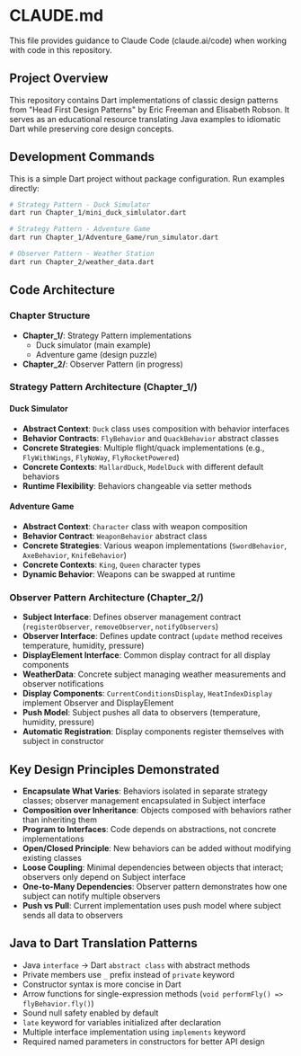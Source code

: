 # CLAUDE.md

This file provides guidance to Claude Code (claude.ai/code) when working with code in this repository.

## Project Overview

This repository contains Dart implementations of classic design patterns from "Head First Design Patterns" by Eric Freeman and Elisabeth Robson. It serves as an educational resource translating Java examples to idiomatic Dart while preserving core design concepts.

## Development Commands

This is a simple Dart project without package configuration. Run examples directly:

```bash
# Strategy Pattern - Duck Simulator
dart run Chapter_1/mini_duck_simlulator.dart

# Strategy Pattern - Adventure Game
dart run Chapter_1/Adventure_Game/run_simulator.dart

# Observer Pattern - Weather Station
dart run Chapter_2/weather_data.dart
```

## Code Architecture

### Chapter Structure
- **Chapter_1/**: Strategy Pattern implementations
  - Duck simulator (main example)
  - Adventure game (design puzzle)
- **Chapter_2/**: Observer Pattern (in progress)

### Strategy Pattern Architecture (Chapter_1/)

#### Duck Simulator
- **Abstract Context**: `Duck` class uses composition with behavior interfaces
- **Behavior Contracts**: `FlyBehavior` and `QuackBehavior` abstract classes
- **Concrete Strategies**: Multiple flight/quack implementations (e.g., `FlyWithWings`, `FlyNoWay`, `FlyRocketPowered`)
- **Concrete Contexts**: `MallardDuck`, `ModelDuck` with different default behaviors
- **Runtime Flexibility**: Behaviors changeable via setter methods

#### Adventure Game
- **Abstract Context**: `Character` class with weapon composition
- **Behavior Contract**: `WeaponBehavior` abstract class
- **Concrete Strategies**: Various weapon implementations (`SwordBehavior`, `AxeBehavior`, `KnifeBehavior`)
- **Concrete Contexts**: `King`, `Queen` character types
- **Dynamic Behavior**: Weapons can be swapped at runtime

### Observer Pattern Architecture (Chapter_2/)
- **Subject Interface**: Defines observer management contract (`registerObserver`, `removeObserver`, `notifyObservers`)
- **Observer Interface**: Defines update contract (`update` method receives temperature, humidity, pressure)
- **DisplayElement Interface**: Common display contract for all display components
- **WeatherData**: Concrete subject managing weather measurements and observer notifications
- **Display Components**: `CurrentConditionsDisplay`, `HeatIndexDisplay` implement Observer and DisplayElement
- **Push Model**: Subject pushes all data to observers (temperature, humidity, pressure)
- **Automatic Registration**: Display components register themselves with subject in constructor

## Key Design Principles Demonstrated

- **Encapsulate What Varies**: Behaviors isolated in separate strategy classes; observer management encapsulated in Subject interface
- **Composition over Inheritance**: Objects composed with behaviors rather than inheriting them
- **Program to Interfaces**: Code depends on abstractions, not concrete implementations
- **Open/Closed Principle**: New behaviors can be added without modifying existing classes
- **Loose Coupling**: Minimal dependencies between objects that interact; observers only depend on Subject interface
- **One-to-Many Dependencies**: Observer pattern demonstrates how one subject can notify multiple observers
- **Push vs Pull**: Current implementation uses push model where subject sends all data to observers

## Java to Dart Translation Patterns

- Java `interface` → Dart `abstract class` with abstract methods
- Private members use `_` prefix instead of `private` keyword
- Constructor syntax is more concise in Dart
- Arrow functions for single-expression methods (`void performFly() => flyBehavior.fly()`)
- Sound null safety enabled by default
- `late` keyword for variables initialized after declaration
- Multiple interface implementation using `implements` keyword
- Required named parameters in constructors for better API design